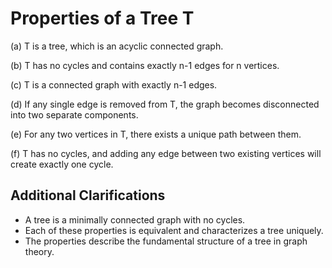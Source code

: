 # Properties of a Tree T

(a) T is a tree, which is an acyclic connected graph.

(b) T has no cycles and contains exactly n-1 edges for n vertices.

(c) T is a connected graph with exactly n-1 edges.

(d) If any single edge is removed from T, the graph becomes disconnected into two separate components.

(e) For any two vertices in T, there exists a unique path between them.

(f) T has no cycles, and adding any edge between two existing vertices will create exactly one cycle.

## Additional Clarifications

- A tree is a minimally connected graph with no cycles.
- Each of these properties is equivalent and characterizes a tree uniquely.
- The properties describe the fundamental structure of a tree in graph theory.